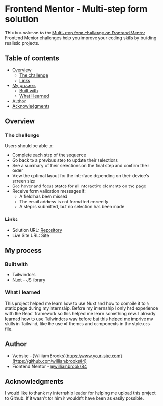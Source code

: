 # Frontend Mentor - Multi-step form solution

This is a solution to the [Multi-step form challenge on Frontend Mentor](https://www.frontendmentor.io/challenges/multistep-form-YVAnSdqQBJ). Frontend Mentor challenges help you improve your coding skills by building realistic projects. 

## Table of contents

- [Overview](#overview)
  - [The challenge](#the-challenge)
  - [Links](#links)
- [My process](#my-process)
  - [Built with](#built-with)
  - [What I learned](#what-i-learned)
- [Author](#author)
- [Acknowledgments](#acknowledgments)

## Overview

### The challenge

Users should be able to:

- Complete each step of the sequence
- Go back to a previous step to update their selections
- See a summary of their selections on the final step and confirm their order
- View the optimal layout for the interface depending on their device's screen size
- See hover and focus states for all interactive elements on the page
- Receive form validation messages if:
  - A field has been missed
  - The email address is not formatted correctly
  - A step is submitted, but no selection has been made

### Links

- Solution URL: [Repository](https://github.com/williambrooks84/Multi-Step-Form)
- Live Site URL: [Site](https://williambrooks84.github.io/Multi-Step-Form/)

## My process

### Built with

- Tailwindcss
- [Nuxt](https://nuxt.com) - JS library


### What I learned

This project helped me learn how to use Nuxt and how to compile it to a static page during my internship. Before my internship I only had experience with the React framework so this helped me learn something new. I already learned how to use Tailwindcss way before but this helped me imprive my skills in Tailwind, like the use of themes and components in the style.css file.

## Author

- Website - [William Brooks](https://www.your-site.com](https://github.com/williambrooks84)
- Frontend Mentor - [@williambrooks84](https://www.frontendmentor.io/profile/williambrooks84)


## Acknowledgments

I would like to thank my internship leader for helping me upload this project to Github. If it wasn't for him it wouldn't have been as easily possible. 
